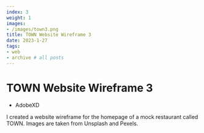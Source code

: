 ```yaml
---
index: 3
weight: 1
images:
- /images/town3.png
title: TOWN Website Wireframe 3
date: 2023-1-27
tags:
- web
- archive # all posts
---
```


# TOWN Website Wireframe 3
- AdobeXD

I created a website wireframe for the homepage of a mock restaurant called TOWN. Images are taken from Unsplash and Pexels.